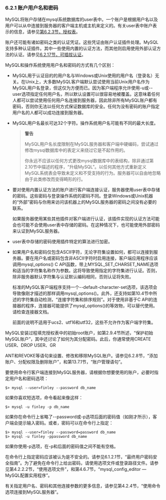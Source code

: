 ### 6.2.1 账户用户名和密码

MySQL将账户存储在mysql系统数据库的user表中。一个账户是根据用户名以及用户可以从中连接到服务器的客户端主机或主机来定义的。有关user表中账户表示的信息，请参见[第6.2.3节，授权表](./06.02.03.授权表.md)。

账户还可能有诸如密码之类的认证凭证。这些凭证由账户认证插件处理。MySQL支持多种认证插件。其中一些使用内置的认证方法，而其他则启用使用外部认证方法的认证。请参见[6.2.17节，可插拔认证](./06.02.17.可插拔认证.md)。

MySQL和操作系统使用用户名和密码的方式有几个区别：

- MySQL用于认证目的的用户名与Windows或Unix使用的用户名（登录名）无关。在Unix上，大多数MySQL客户端默认尝试使用当前Unix用户名作为MySQL用户名登录，但这仅为方便而已。因为客户端程序允许使用-u或--user选项指定任何用户名，所以默认设置可以很容易地被覆盖。这意味着任何人都可以尝试使用任何用户名连接到服务器，因此除非所有MySQL账户都有密码，否则你无法以任何方式保证数据库的安全。任何为没有密码的账户指定用户名的人都可以成功连接到服务器。

- MySQL用户名最长可达32个字符。操作系统用户名可能有不同的最大长度。

  > **警告**
  >
  > MySQL用户名长度限制在MySQL服务器和客户端中硬编码，尝试通过修改mysql数据库中的表定义来绕过它是不起作用的。
  >
  > 你永远不应该以任何方式更改mysql数据库中的表结构，除非通过第2.10节中描述的程序，“升级MySQL”。以任何其他方式重新定义MySQL系统表会导致未定义和不受支持的行为。服务器可以自由地忽略由于此类修改而变得畸形的行。
  >

- 要对使用内置认证方法的账户进行客户端连接认证，服务器使用user表中存储的密码。这些密码与登录操作系统的密码不同。登录Windows或Unix机器的“外部”密码与你用来访问该机器上的MySQL服务器的密码之间没有必要的联系。

  如果服务器使用某些其他插件对客户端进行认证，该插件实现的认证方法可能会也可能不会使用user表中存储的密码。在这种情况下，也可能使用外部密码来认证到MySQL服务器。

- user表中存储的密码使用插件特定的算法进行加密。

- 如果用户名和密码仅包含ASCII字符，无论字符集设置如何，都可以连接到服务器。要在用户名或密码包含非ASCII字符时启用连接，客户端应用程序应该调用mysql_options() C API函数，带上MYSQL_SET_CHARSET_NAME选项和适当的字符集名称作为参数。这将导致使用指定的字符集进行认证。否则，除非服务器默认字符集与认证默认编码相同，否则认证将失败。

  标准的MySQL客户端程序支持一个--default-character-set选项，该选项会导致像刚才描述的那样调用mysql_options()。此外，还支持如第10.4节中所述的字符集自动检测，“连接字符集和排序规则”。对于使用非基于C API的连接器的程序，连接器可能提供了mysql_options()的等效物，可以替代使用。请检查连接器文档。

  前面的说明不适用于ucs2、utf16和utf32，这些不允许作为客户端字符集。

MySQL安装过程填充授权表中的初始root账户，如第2.9.4节所述，“保护初始MySQL账户”，其中还讨论了如何为其分配密码。此后，你通常使用CREATE USER、DROP USER、GR

ANT和REVOKE等语句来设置、修改和移除MySQL账户。请参见6.2.8节，“添加账户、分配权限及删除账户”，和第13.7.1节，“账户管理语句”。

要使用命令行客户端连接到MySQL服务器，请根据你想要使用的账户，必要时指定用户名和密码选项：

```
$> mysql --user=finley --password db_name
```

如果你喜欢短选项，命令看起来像这样：

```
$> mysql -u finley -p db_name
```

如果你在命令行上省略了--password或-p选项后面的密码值（如刚才所示），客户端会提示输入密码。或者，密码可以在命令行上指定：

```
$> mysql --user=finley --password=password db_name
$> mysql -u finley -ppassword db_name
```

如果你使用-p选项，在-p和后面的密码值之间不能有空格。

在命令行上指定密码应该被认为是不安全的。请参见6.1.2.1节，“最终用户密码安全指南”。为了避免在命令行上给出密码，请使用选项文件或登录路径文件。请参见第4.2.2.2节，“使用选项文件”，和第4.6.7节，“mysql_config_editor — MySQL配置实用程序”。

有关指定用户名、密码和其他连接参数的更多信息，请参见第4.2.4节，“使用命令选项连接到MySQL服务器”。